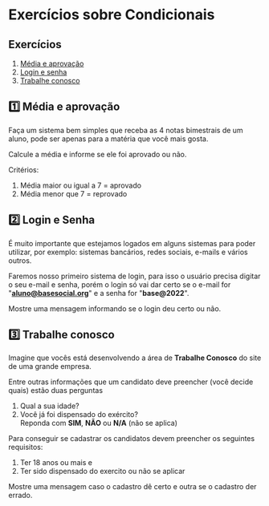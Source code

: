 # Exercícios sobre Condicionais

## Exercícios
1. [Média e aprovação](#1️⃣-média-e-aprovação)
2. [Login e senha](#2️⃣-login-e-senha)
3. [Trabalhe conosco](#3️⃣-trabalhe-conosco)

## 1️⃣ Média e aprovação
Faça um sistema bem simples que receba as 4 notas bimestrais de um aluno, pode ser apenas para a matéria que você mais gosta.

Calcule a média e informe se ele foi aprovado ou não.

Critérios:
1. Média maior ou igual a 7 = aprovado
2. Média menor que 7 = reprovado

## 2️⃣ Login e Senha
É muito importante que estejamos logados em alguns sistemas para poder utilizar, por exemplo: sistemas bancários, redes sociais, e-mails e vários outros.

Faremos nosso primeiro sistema de login, para isso o usuário precisa digitar o seu e-mail e senha, porém o login só vai dar certo se o e-mail for "**aluno@basesocial.org**" e a senha for "**base@2022**".

Mostre uma mensagem informando se o login deu certo ou não.

## 3️⃣ Trabalhe conosco
Imagine que vocês está desenvolvendo a área de **Trabalhe Conosco** do site de uma grande empresa.

Entre outras informações que um candidato deve preencher (você decide quais) estão duas perguntas

1. Qual a sua idade?
2. Você já foi dispensado do exército?  
Reponda com **SIM**, **NÃO** ou **N/A** (não se aplica)

Para conseguir se cadastrar os candidatos devem preencher os seguintes requisitos:
1. Ter 18 anos ou mais e
2. Ter sido dispensado do exercito ou não se aplicar

Mostre uma mensagem caso o cadastro dê certo e outra se o cadastro der errado.
